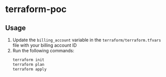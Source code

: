 # terraform-poc

## Usage

1. Update the `billing_account` variable in the `terraform/terraform.tfvars` file with your billing account ID
2. Run the following commands:
   ```bash
   terraform init
   terraform plan
   terraform apply
   ```
